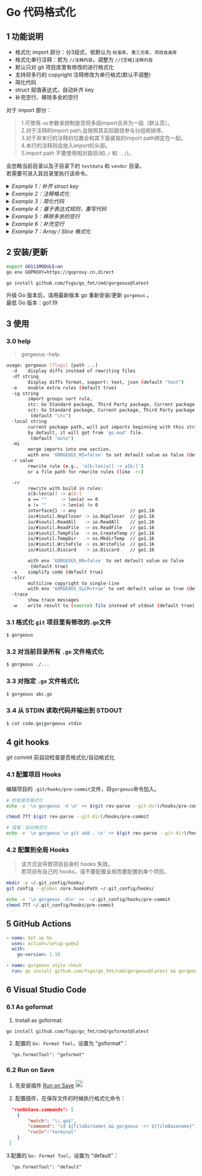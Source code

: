 # Go 代码格式化

## 1 功能说明
* 格式化 import 部分：分3段式，依默认为 `标准库`、`第三方库`、`项目自身库`
* 格式化单行注释：若为 `//注释内容`，调整为 `//{空格}注释内容`
* 默认只对 git 项目库里有修改的进行格式化
* 支持将多行的 copyright 注释修改为单行格式(默认不调整)
* 简化代码
* struct 赋值表达式，自动补齐 key
* 补充空行、移除多余的空行

对于 import 部分：
> 1.可使用`-mi`参数来控制是否将多段import合并为一段（默认否）。  
> 2.对于注释的import path,会按照其实际路径参与分组和排序。   
> 3.对于非末行的注释的位置会和其下面紧挨的import path绑定在一起。  
> 4.末行的注释则会放入import的头部。  
> 5.import path 不要使用相对路径(如`./` 和 `../`)。

会忽略当前目录以及子目录下的 `testdata` 和 `vendor` 目录。  
若需要可进入其目录里执行该命令。  

<details><summary><i>Example 1：补齐 struct key</i></summary>

``` diff
- u2 := User{"hello", 12}
+ u2 := User{Name: "hello", Age: 12}
```
</details>

<details><summary><i>Example 2：注释格式化</i></summary>

```diff
- //User 注释内容
+ // User 注释内容
type User struct{
```
</details>

<details><summary><i>Example 3：简化代码</i></summary>

1.简化循环逻辑：
```diff
- s[a:len(s)]
+ s[a:]

- for x, _ = range v {...}
+ for x = range v {...}

- for _ = range v {...}
+ for range v {...}
```

2.简化判断逻辑：
```diff
- if b == true {
+ if b { 

- if b == false {
+ if !b {

- if b != true {
+ if !b {

- if b != false {
+ if b {

- for b == true {
+ for b {

- _ = 1 == index
+ _ = index == 1

- _ = 1 < index
+ _ = index > 1

 func ok() bool {
- 	if a > b {
+ 	return a > b
- 		return true
- 	}else{
- 		return false
} 

func ok() bool {
- 	if a > b {
+ 	return a > b
- 		return true
- 	return false
} 

- if val!=nil && len(val)!=0 {
+ if len(val)!=0 {
   // do something
}
```

3.使用 `strings.Contains` 替换 `strings.Count` 和 `strings.Index`
```diff
- strings.Count(s, "a") == 0
+ !strings.Contains(s, "a")

- strings.Count(s, "a") > 0
+ strings.Contains(s, "a")

- strings.Count(s, "a") != 0
+ strings.Contains(s, "a")
```
`bytes.Count` 具有和 `strings.Count` 一样的规则。

```diff
- strings.Index(s, "a") == -1
+ !strings.Contains(s, "a")

- strings.Index(s, "a") != -1
+ strings.Contains(s, "a")
```
`bytes.Index` 具有和 `strings.Index` 一样的规则。

4.字符串的比较：

使用 `bytes.Equal` 替换 `bytes.Compare`：
```diff
- bytes.Compare(s,a) == 0
+ bytes.Equal(s, a)

- bytes.Compare(s,a) != 0
+ !bytes.Equal(s, a)
```

使用 `==` 替换 `strings.Compare`：
```diff
- strings.Compare("abc","a") == 0
+ "abc" == "a"

- strings.Compare("abc","a") != 0
+ "abc" != "a"
```

5.递增 1、递减 1:
```diff
- i += 1
+ i++

- i -= 1
+ i--
```

6.time.Since 和 time.Until
`time.Since`  替换 `time.Now().Sub`:
```diff
- time.Now().Sub( t1 )
+ time.Since( t1 )
```

`time.Until`  替换 `t.Sub( time.Now() )`:
```diff
- t1.Sub( time.Now() )
+ time.Until( t1 )
```

7.channel:
```diff
- _ = <-chan
+ <-done
```

8.map:
```diff
- x, _ := someMap["key"]
+ x := someMap["key"]
```

9.fmt:
```diff
- fmt.Errorf("hello")
+ errors.New("hello")

- fmt.Printf("abc")
+ fmt.Print("abc")

- log.Printf("abc")
+ log.Print("abc")
```

10.raw string :
```diff
- regexp.Compile("\\A(\\w+) profile: total \\d+\\n\\z")
+ regexp.Compile(`\A(\w+) profile: total \d+\n\z`)
```

</details>

<details><summary><i>Example 4：基于表达式规则，重写代码</i></summary>
使用 `-rr=false` 可以使用默认内置规则不生效。

1. 替换废弃的 `ioutil` 的函数调用：

```diff
import (
-	"io/ioutil"
+	"io
)

- buf, err := ioutil.ReadAll(f)
+ buf, err := io.ReadAll(f)
```
</details>

<details><summary><i>Example 5：移除多余的空行</i></summary>

1. 移除 struct 内部前后多余的空行：
```diff
type userfn91 struct{
-				
	name string
-				
}
```

2. 移除 func 内部前后多余的空行：
``` diff
fn1() {
-				
	println("hello")
-				
}

```

3. 空 func 变为一行：
```diff
- fn1() {
- }
+ fn1() {}
```
</details>

<details><summary><i>Example 6：补充空行</i></summary>
在适当的位置添加空行可以增加代码的可读性。

1. struct 有文档的字段前后添加换行：

```diff
type User1 struct {
-				
	// on Name
	Name string
+				
	// on Age
	Age int
+				
	Grade int
	Class int

	Address string // 前面有空行，会保持
}
```

2. interface 有文档的方法前后添加换行：

```diff
type Group1 interface {
-				
	// Register 注册延迟函数
	Register(fn func())
+				
	Add()
+				
	// on Delete
	Delete()
+				
	Fn1()

	Fn2() // 前面有空行，会保持
-				
}
```

3. 多个定义之间添加空行:

```diff
type (
	User1 struct {
		name string
	}
+				
	User1 struct {
-				
		name string
	}
)
```

4. 全局的，不同类型定义之间添加空行：

```diff
var a="hello"
var b="world" // after b
+				
const c01="say"
+ 				
var a0 = "a0"
```

</details>


<details><summary><i>Example 7：Array / Slice 格式化</i></summary>

```diff
- var _ = []int{
-	1, 2, 
-	3, 4, 5}
// 当代码是如上这种 3 行格式的时候（这 3 行内不能有注释），会格式化为下面这样。
// 上面第一行是 2 个元素，所以按照每行 2 个元素格式化对齐。

+	var _ = []int{
+	 1, 2,
+	 3, 4,
+	 5,
+	 }
```
</details>

## 2 安装/更新
```bash
export GO111MODULE=on
go env GOPROXY=https://goproxy.cn,direct

go install github.com/fsgo/go_fmt/cmd/gorgeous@latest
```
升级 Go 版本后，请用最新版本 go 重新安装/更新 `gorgeous` 。  
最低 Go 版本：go1.19


## 3 使用

### 3.0 help
> gorgeous -help

```bash
usage: gorgeous [flags] [path ...]
  -d	display diffs instead of rewriting files
  -df string
    	display diffs format, support: text, json (default "text")
  -e	enable extra rules (default true)
  -ig string
    	import groups sort rule,
    	stc: Go Standard package, Third Party package, Current package
    	sct: Go Standard package, Current package, Third Party package
    	 (default "stc")
  -local string
    	current package path, will put imports beginning with this string as 3rd-party packages.
    	by default, it will got from 'go.mod' file.
    	 (default "auto")
  -mi
    	merge imports into one section.
    	with env 'GORGEOUS_MI=false' to set default value as false (default true)
  -r value
    	rewrite rule (e.g., 'a[b:len(a)] -> a[b:]')
    	or a file path for rewrite rules (like -rr)

  -rr
    	rewrite with build in rules:
    	a[b:len(a)] -> a[b:]
    	a == ""     -> len(a) == 0
    	a != ""     -> len(a) != 0
    	interface{} -> any                    // go1.18
    	io/#ioutil.NopCloser -> io.NopCloser  // go1.16
    	io/#ioutil.ReadAll   -> io.ReadAll    // go1.16
    	io/#ioutil.ReadFile  -> os.ReadFile   // go1.16
    	io/#ioutil.TempFile  -> os.CreateTemp // go1.16
    	io/#ioutil.TempDir   -> os.MkdirTemp  // go1.16
    	io/#ioutil.WriteFile -> os.WriteFile  // go1.16
    	io/#ioutil.Discard   -> io.Discard    // go1.16

    	with env 'GORGEOUS_RR=false' to set default value as false
    	 (default true)
  -s	simplify code (default true)
  -slcr
    	multiline copyright to single-line
    	with env 'GORGEOUS_SLCR=true' to set default value as true (default true)
  -trace
    	show trace messages
  -w	write result to (source) file instead of stdout (default true)
```
### 3.1 格式化 `git` 项目里有修改的`.go`文件
```bash
$ gorgeous
```

### 3.2 对当前目录所有 `.go` 文件格式化
```bash
$ gorgeous ./...
```

### 3.3 对指定 `.go` 文件格式化
```bash
$ gorgeous abc.go
```

### 3.4 从 STDIN 读取代码并输出到 STDOUT
```bash
$ cat code.go|gorgeous stdin
```

## 4 git hooks
git commit 前自动检查是否格式化/自动格式化

### 4.1 配置项目 Hooks
编辑项目的 `.git/hooks/pre-commit`文件，将`gorgeous`命令加入。

```bash
# 检查是否格式化
echo -e '\n gorgeous -d \n' >> $(git rev-parse --git-dir)/hooks/pre-commit

chmod 777 $(git rev-parse --git-dir)/hooks/pre-commit

# 或者：自动格式化
echo -e '\n gorgeous \n git add . \n' >> $(git rev-parse --git-dir)/hooks/pre-commit
```

### 4.2 配置到全局 Hooks
> 该方式会导致项目自身的 hooks 失效。  
> 若项目有自己的 hooks，请不要配置全局而要配置到单个项目。
```bash
mkdir -p ~/.git_config/hooks/
git config --global core.hooksPath ~/.git_config/hooks/

echo -e '\n gorgeous -d\n' >>  ~/.git_config/hooks/pre-commit
chmod 777 ~/.git_config/hooks/pre-commit
```

## 5 GitHub Actions
```yml
- name: Set up Go
  uses: actions/setup-go@v2
  with:
    go-version: 1.19

- name: gorgeous style check
  run: go install github.com/fsgo/go_fmt/cmd/gorgeous@latest && gorgeous -d ./...
```

## 6 Visual Studio Code

### 6.1 As goformat
1. Install as goformat:
```bash
go install github.com/fsgo/go_fmt/cmd/goformat@latest
```
2. 配置的 `Go: Format Tool`，设置为 "goformat"：
```
  "go.formatTool": "goformat"
```

### 6.2 Run on Save
1. 先安装插件 [Run on Save](https://marketplace.visualstudio.com/items?itemName=pucelle.run-on-save) <img src="https://github.com/pucelle/vscode-run-on-save/raw/master/images/logo.png" width="20px"/>

2. 配置插件，在保存文件的时候执行格式化命令：
```json
  "runOnSave.commands": [
    {
        "match": "\\.go$",
        "command": "cd ${fileDirname} && gorgeous -rr ${fileBasename}",
        "runIn":"terminal"
    }
 ]
```
3.配置的 `Go: Format Tool`，设置为 "default"：
```
  "go.formatTool": "default"
```
